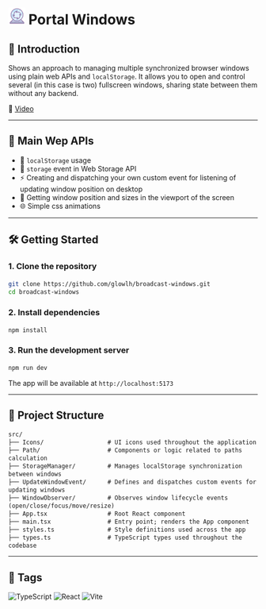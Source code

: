 # <img src="./public/logo.png" width="34px" alt="" /> Portal Windows

## 📖 Introduction
Shows an approach to managing multiple synchronized browser windows using plain 
web APIs and `localStorage`. It allows you to open and control several (in this case is two) fullscreen windows, 
sharing state between them without any backend.

🔗 [Video](https://www.youtube.com/watch?v=N7wcZw6vXwQ)

---

## 🚀 Main Wep APIs

- 📡 `localStorage` usage
- 🎨 `storage` event in Web Storage API
- ⚡ Creating and dispatching your own custom event for listening of updating window position on desktop
- 🔧 Getting window position and sizes in the viewport of the screen
- 🌐 Simple css animations

---

## 🛠️ Getting Started

### 1. Clone the repository

```bash
git clone https://github.com/glowlh/broadcast-windows.git
cd broadcast-windows
```

### 2. Install dependencies

```bash
npm install
```

### 3. Run the development server

```bash
npm run dev
```

The app will be available at `http://localhost:5173`

---

## 📁 Project Structure

```
src/
├── Icons/                  # UI icons used throughout the application
├── Path/                   # Components or logic related to paths calculation
├── StorageManager/         # Manages localStorage synchronization between windows
├── UpdateWindowEvent/      # Defines and dispatches custom events for updating windows
├── WindowObserver/         # Observes window lifecycle events (open/close/focus/move/resize)
├── App.tsx                 # Root React component
├── main.tsx                # Entry point; renders the App component
├── styles.ts               # Style definitions used across the app
├── types.ts                # TypeScript types used throughout the codebase
```
---

## 🧷 Tags

![TypeScript](https://img.shields.io/badge/-TypeScript-3178c6?logo=typescript&logoColor=white&style=for-the-badge)
![React](https://img.shields.io/badge/react-%2320232a.svg?style=for-the-badge&logo=react&logoColor=%2361DAFB)
![Vite](https://img.shields.io/badge/vite-%23646CFF.svg?style=for-the-badge&logo=vite&logoColor=white)

